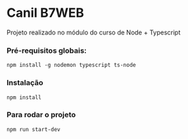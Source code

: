 # Canil B7WEB

Projeto realizado no módulo do curso de Node + Typescript

### Pré-requisitos globais:

`npm install -g nodemon typescript ts-node`

### Instalação

`npm install`

### Para rodar o projeto

`npm run start-dev`
